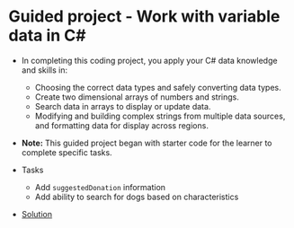 # Guided project - Work with variable data in C#
- In completing this coding project, you apply your C# data knowledge and skills in:
  - Choosing the correct data types and safely converting data types.
  - Create two dimensional arrays of numbers and strings.
  - Search data in arrays to display or update data.
  - Modifying and building complex strings from multiple data sources, and formatting data for display across regions.

- **Note:** This guided project began with starter code for the learner to complete specific tasks.

- Tasks
  - Add ```suggestedDonation``` information
  - Add ability to search for dogs based on characteristics

- [Solution](./solutions/guided_project/Program.cs)